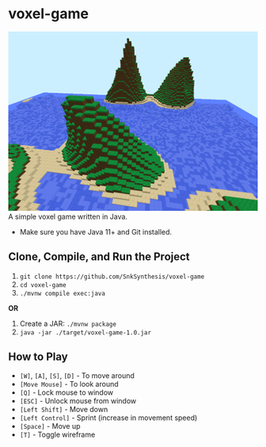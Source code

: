 # voxel-game
<img src="screenshot.png" alt="Screenshot">
A simple voxel game written in Java.

* Make sure you have Java 11+ and Git installed.

## Clone, Compile, and Run the Project

1. `git clone https://github.com/SnkSynthesis/voxel-game`
2. `cd voxel-game`
3. `./mvnw compile exec:java`

**OR**

1. Create a JAR: `./mvnw package`
2. `java -jar ./target/voxel-game-1.0.jar`

## How to Play

* `[W]`, `[A]`, `[S]`, `[D]` - To move around
* `[Move Mouse]` - To look around
* `[Q]` - Lock mouse to window
* `[ESC]` - Unlock mouse from window
* `[Left Shift]` - Move down
* `[Left Control]` - Sprint (increase in movement speed)
* `[Space]` - Move up 
* `[T]` - Toggle wireframe
